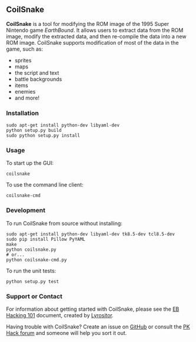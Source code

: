 ## CoilSnake

**CoilSnake** is a tool for modifying the ROM image of the 1995 Super Nintendo game *EarthBound*. It allows users to
extract data from the ROM image, modify the extracted data, and then re-compile the data into a new ROM image.
CoilSnake supports modification of most of the data in the game, such as:

* sprites
* maps
* the script and text
* battle backgrounds
* items
* enemies
* and more!

### Installation
```
sudo apt-get install python-dev libyaml-dev
python setup.py build
sudo python setup.py install
```

### Usage
To start up the GUI:
```
coilsnake
```

To use the command line client:
```
coilsnake-cmd
```

### Development
To run CoilSnake from source without installing:
```
sudo apt-get install python-dev libyaml-dev tk8.5-dev tcl8.5-dev
sudo pip install Pillow PyYAML
make
python coilsnake.py
# or...
python coilsnake-cmd.py
```

To run the unit tests:
```
python setup.py test
```

### Support or Contact
For information about getting started with CoilSnake, please see the
[EB Hacking 101](http://www.lyros.net/files/EBHack101.pdf) document, created by
[Lyrositor](https://github.com/Lyrositor).

Having trouble with CoilSnake? Create an issue on [GitHub](https://github.com/kiij/CoilSnake/issues) or consult the
[PK Hack forum](forum.starmen.net/forum/Community/PKHack) and someone will help you sort it out.